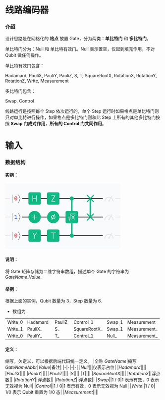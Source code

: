 # 线路编码器

### 介绍

设计思路是在网格化的 **格点** 放置 Gate，分为两类：**单比特门** 和 **多比特门**。

单比特门分为：Null 和 单比特有效门。Null 表示置空，仅起到填充作用，不对 Qubit 做任何操作。

单比特有效门包含：

Hadamard, PauliX, PauliY, PauliZ, S, T, SquareRootX, RotationX, RotationY, RotationZ, Write, Measurement

多比特门包含：

Swap, Control

线路运行是按照每个 Step 依次运行的，单个 Step 运行时如果格点是单比特门则只对单比特进行操作，如果格点是多比特门则和此 Step 上所有的其他多比特门按照 **Swap 门成对作用**，**所有的 Control 门共同作用**。

# 输入

### 数据结构

#### 实例：

![](/docs/img/circuit_example.jpg)

#### 说明：

将 Gate 矩阵存储为二维字符串数组，描述单个 Gate 的字符串为 _GateName_Value_.

#### 举例：

根据上面的实例，Qubit 数量为 3，Step 数量为 6.

- 数组为

|         |            |          |               |        |               |
| ------- | ---------- | -------- | ------------- | ------ | ------------- |
| Write_0 | Hadamard\_ | PauliZ\_ | Control_1     | Swap_1 | Measurement\_ |
| Write_1 | PauliX\_   | S\_      | SquareRootX\_ | Swap_1 | Measurement\_ |
| Write_0 | PauliY\_   | T\_      | Control_1     | Null\_ | Measurement\_ |

#### 定义：

缩写，欠定义，可以根据后端代码统一定义。
|全称 _GateName_|缩写 _GateNameAbbr_|_Value_|备注|
|-|-|-|-|
|_Null_|||仅表示占位|
|_Hadamard_||||
|_PauliX_||||
|_PauliY_||||
|_PauliZ_||||
|_S_||||
|_T_||||
|_SquareRootX_||||
|_RotationX_||浮点数||
|_RotationY_||浮点数||
|_RotationZ_||浮点数||
|_Swap_||1 / 0|1 表示有效，0 表示无效视为 Null|
|_Control_||1 / 0|1 表示有效，0 表示无效视为 Null|
|_Write_||1 / 0| 1/0 表示 Qubit 重置为 1/0 态|
|_Measurement_||||
